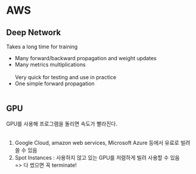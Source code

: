 # AWS
## Deep Network
Takes a long time for training <br>
- Many forward/backward propagation and weight updates <br>
- Many metrics multiplications <br><br>
Very quick for testing and use in practice <br>
- One simple forward propagation <br><br>

## GPU
GPU를 사용해 프로그램을 돌리면 속도가 빨라진다. <br><br>

1. Google Cloud, amazon web services, Microsoft Azure 등에서 유료로 빌려쓸 수 있음 <br>
2. Spot Instances : 사용하지 않고 있는 GPU를 저렴하게 빌려 사용할 수 있음 <br>
=> 다 썼으면 꼭 terminate!

